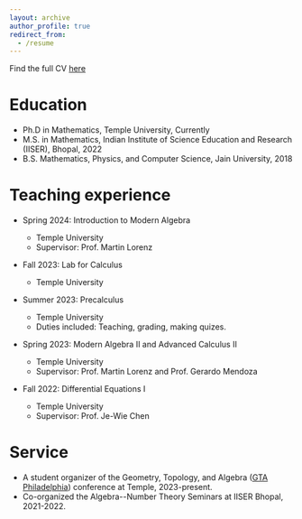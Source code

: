 ```yaml
---
layout: archive
author_profile: true
redirect_from:
  - /resume
---
```


Find the full CV [here](files/My_CV.pdf)

Education
======
* Ph.D in Mathematics, Temple University, Currently
* M.S. in Mathematics, Indian Institute of Science Education and Research (IISER), Bhopal, 2022
* B.S. Mathematics, Physics, and Computer Science, Jain University, 2018

Teaching experience
======
* Spring 2024: Introduction to Modern Algebra
  * Temple University
  * Supervisor: Prof. Martin Lorenz

* Fall 2023: Lab for Calculus
  * Temple University

* Summer 2023: Precalculus
  * Temple University
  * Duties included: Teaching, grading, making quizes.

* Spring 2023: Modern Algebra II and Advanced Calculus II
  * Temple University
  * Supervisor: Prof. Martin Lorenz and Prof. Gerardo Mendoza
 
* Fall 2022: Differential Equations I
  * Temple University
  * Supervisor: Prof. Je-Wie Chen
 
Service
======
* A student organizer of the Geometry, Topology, and Algebra ([GTA Philadelphia](https://math.temple.edu/events/conferences/gscagt/)) conference at Temple, 2023-present.
* Co-organized the Algebra--Number Theory Seminars at IISER Bhopal, 2021-2022.
